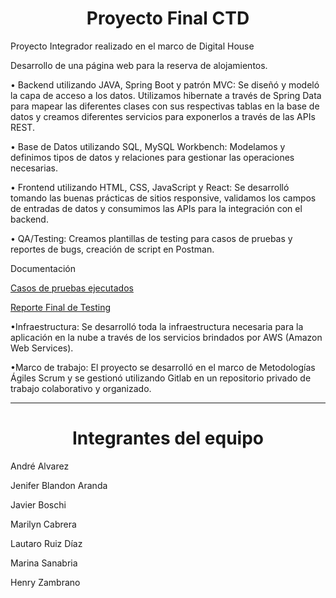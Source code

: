 #  <h1 align="center">Proyecto Final CTD </h1>

Proyecto Integrador realizado en el marco de Digital House

Desarrollo de una página web para la reserva de alojamientos.

• Backend utilizando JAVA, Spring Boot y patrón MVC:
Se diseñó y modeló la capa de acceso a los datos. Utilizamos hibernate a través de Spring Data para mapear las diferentes clases con sus respectivas tablas en la base de datos y creamos diferentes servicios para exponerlos a través de las APIs REST.

• Base de Datos utilizando SQL, MySQL Workbench:
Modelamos y definimos tipos de datos y relaciones para gestionar las operaciones necesarias.

• Frontend utilizando HTML, CSS, JavaScript y React:
Se desarrolló tomando las buenas prácticas de sitios responsive, validamos los campos de entradas de datos y consumimos las APIs para la integración con el backend.

• QA/Testing:
Creamos plantillas de testing para casos de pruebas y reportes de bugs, creación de script en Postman.

Documentación

[Casos de pruebas ejecutados](https://docs.google.com/spreadsheets/d/1ddX_aEA7HFqhzSgV0mlIMv4PH_KkhenU/edit?usp=sharing&ouid=110832640286401168867&rtpof=true&sd=true)

[Reporte Final de Testing](https://docs.google.com/document/d/1yoXdK0wO76yk7Q2E_yycxmCritPUyv_g/edit?usp=sharing&ouid=110832640286401168867&rtpof=true&sd=true)

•Infraestructura:
 Se desarrolló toda la infraestructura necesaria para la aplicación en la nube a través de los servicios brindados por AWS (Amazon Web Services).

•Marco de trabajo:
El proyecto se desarrolló en el marco de Metodologías Ágiles Scrum y se gestionó utilizando Gitlab en un repositorio privado de trabajo colaborativo y organizado.

_________________________________________________
<h1 align="center">Integrantes del equipo </h1>

André Alvarez

Jenifer Blandon Aranda

Javier Boschi

Marilyn Cabrera

Lautaro Ruiz Díaz

Marina Sanabria

Henry Zambrano

